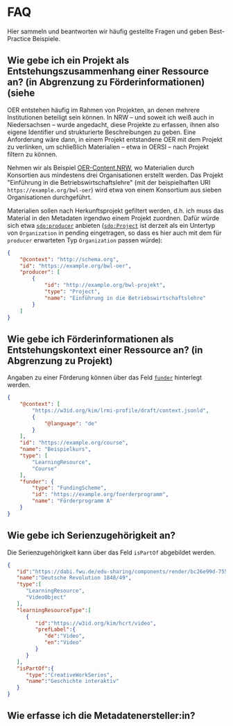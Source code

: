 # FAQ

Hier sammeln und beantworten wir häufig gestellte Fragen und geben Best-Practice Beispiele.

## Wie gebe ich ein Projekt als Entstehungszusammenhang einer Ressource an? (in Abgrenzung zu Förderinformationen) (siehe

OER entstehen häufig im Rahmen von Projekten, an denen mehrere Institutionen beteiligt sein können. In NRW – und soweit ich weiß auch in Niedersachsen – wurde angedacht, diese Projekte zu erfassen, ihnen also eigene Identifier und strukturierte Beschreibungen zu geben. Eine Anforderung wäre dann, in einem Projekt entstandene OER mit dem Projekt zu verlinken, um schließlich Materialien – etwa in OERSI – nach Projekt filtern zu können. 

Nehmen wir als Beispiel [OER-Content.NRW](https://www.dh.nrw/kooperationen/OER-Content.nrw-42), wo Materialien durch Konsortien aus mindestens drei Organisationen erstellt werden. Das Projekt "Einführung in die Betriebswirtschaftslehre" (mit der beispielhaften URI `https://example.org/bwl-oer`) wird etwa von einem Konsortium aus sieben Organisationen durchgeführt.

Materialien sollen nach Herkunftsprojekt gefiltert werden, d.h. ich muss das Material in den Metadaten irgendwo einem Projekt zuordnen. Dafür würde sich etwa [`sdo:producer`](https://schema.org/producer) anbieten ([`sdo:Project`](https://schema.org/Project) ist derzeit als ein Untertyp von `Organization` in pending eingetragen, so dass es hier auch mit dem für `producer` erwarteten Typ `Organization` passen würde):

```json
{
    "@context": "http://schema.org",
    "id": "https://example.org/bwl-oer",
    "producer": [
        {
            "id": "http://example.org/bwl-projekt",
            "type": "Project",
            "name": "Einführung in die Betriebswirtschaftslehre"
        }
    ]
}
```

## Wie gebe ich Förderinformationen als Entstehungskontext einer Ressource an? (in Abgrenzung zu Projekt)

Angaben zu einer Förderung können über das Feld [`funder`](https://dini-ag-kim.github.io/amb/latest/#funder) hinterlegt werden.

```json
{
    "@context": [
        "https://w3id.org/kim/lrmi-profile/draft/context.jsonld",
        {
            "@language": "de"
        }
    ],
    "id": "https://example.org/course",
    "name": "Beispielkurs",
    "type": [
        "LearningResource",
        "Course"
    ],
    "funder": {
        "type": "FundingScheme",
        "id": "https://example.org/foerderprogramm",
        "name": "Förderprogramm A"
    }
}
```


## Wie gebe ich Serienzugehörigkeit an?

Die Serienzugehörigkeit kann über das Feld `isPartOf` abgebildet werden.

```json
{
   "id":"https://dabi.fwu.de/edu-sharing/components/render/bc26e99d-755b-4970-a22d-67fbc875a734",
   "name":"Deutsche Revolution 1848/49",
   "type":[
      "LearningResource",
      "VideoObject"
   ],
   "learningResourceType":[
      {
         "id":"https://w3id.org/kim/hcrt/video",
         "prefLabel":{
            "de":"Video",
            "en":"Video"
         }
      }
   ],
   "isPartOf":{
      "type":"CreativeWorkSeries",
      "name":"Geschichte interaktiv"
   }
}
```

## Wie erfasse ich die Metadatenersteller:in?




